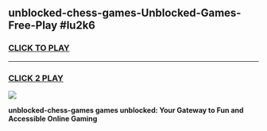 
## unblocked-chess-games-Unblocked-Games-Free-Play #lu2k6
<h3>
<a href="https://us.freeplayer.one?title=unblocked-chess-games&ref=9M">CLICK TO PLAY</a></h3>
<hr>

<h3>
<a href="https://us.freeplayer.one?title=unblocked-chess-games&ref=9M">CLICK 2 PLAY</a>
  
</h3>

<a href="https://us.freeplayer.one?title=unblocked-chess-games&ref=9M"><img src="https://clearcache.store/games.png"></a>


**unblocked-chess-games games unblocked: Your Gateway to Fun and Accessible Online Gaming**
